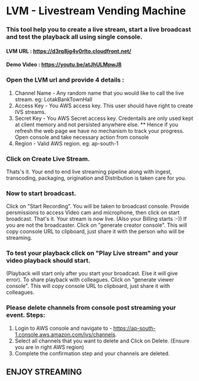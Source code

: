 # LVM -  Livestream Vending Machine
### This tool help you to create a live stream, start a live broadcast and test the playback all using single console.


#### LVM URL : https://d3rq8jg4v0rlto.cloudfront.net/
#### Demo Video : https://youtu.be/atJhULMpwJ8

### Open the LVM url and provide 4 details :
1. Channel Name - Any random name that you would like to call the live stream. eg: LotakBankTownHall
2. Access Key  - You AWS access key. This user should have right to create IVS streams. 
3. Secret Key  - You AWS Secret access key. Credentails are only used kept at client memory and not persisted anywhere else. 
** Hence if you refresh the web page we have no mechanism to track your progress. Open console and take necessary action from console 
4. Region - Valid AWS region. eg: ap-south-1

### Click on Create Live Stream.

Thats's it. Your end to end live streaming pipeline along with ingest, transcoding, packaging, origination and Distribution is taken care for you.

### Now to start broadcast. 
Click on "Start Recording". You will be taken to broadcast console. Provide persmissions to access Video cam and microphone, then click on start broadcast. That's it. Your stream is now live. (Also your Billing starts :-))
If you are not the broadcaster. Click on "generate creator console". This will copy coonsole URL to clipboard, just share it with the person who will be streaming. 

### To test your playback click on "Play Live stream" and your video playback should start. 
(Playback will start only after you start your broadcast. Else it will give error). To share playback with colleagues. Click on "generate viewer console". This will copy console URL to clipboard, just share it with colleagues.

### Please delete channels from console post streaming your event. Steps:
1. Login to AWS console and navigate to - https://ap-south-1.console.aws.amazon.com/ivs/channels.
2. Select all channels that you want to delete and Click on Delete. (Ensure you are in right AWS region)
3. Complete the confirmation step and your channels are deleted.

## ENJOY STREAMING

